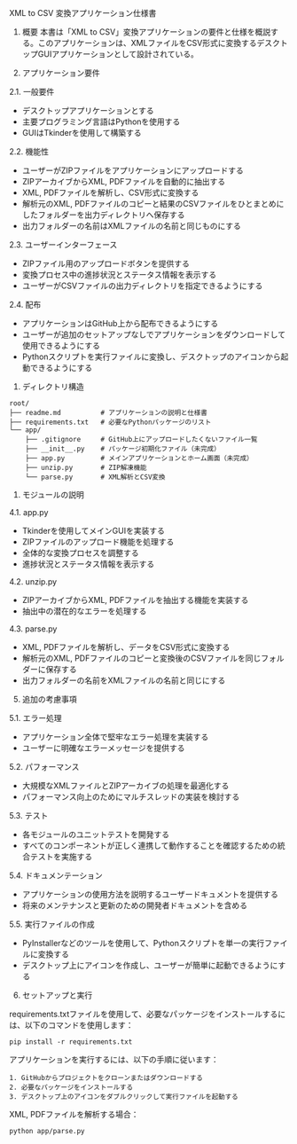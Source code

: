 XML to CSV 変換アプリケーション仕様書

1. 概要
本書は「XML to CSV」変換アプリケーションの要件と仕様を概説する。このアプリケーションは、XMLファイルをCSV形式に変換するデスクトップGUIアプリケーションとして設計されている。

2. アプリケーション要件

2.1. 一般要件
- デスクトップアプリケーションとする
- 主要プログラミング言語はPythonを使用する
- GUIはTkinderを使用して構築する

2.2. 機能性
- ユーザーがZIPファイルをアプリケーションにアップロードする
- ZIPアーカイブからXML, PDFファイルを自動的に抽出する
- XML, PDFファイルを解析し、CSV形式に変換する
- 解析元のXML, PDFファイルのコピーと結果のCSVファイルをひとまとめにしたフォルダーを出力ディレクトリへ保存する
- 出力フォルダーの名前はXMLファイルの名前と同じものにする

2.3. ユーザーインターフェース
- ZIPファイル用のアップロードボタンを提供する
- 変換プロセス中の進捗状況とステータス情報を表示する
- ユーザーがCSVファイルの出力ディレクトリを指定できるようにする

2.4. 配布
- アプリケーションはGitHub上から配布できるようにする
- ユーザーが追加のセットアップなしでアプリケーションをダウンロードして使用できるようにする
- Pythonスクリプトを実行ファイルに変換し、デスクトップのアイコンから起動できるようにする

1. ディレクトリ構造
```
root/
├── readme.md          # アプリケーションの説明と仕様書
├── requirements.txt   # 必要なPythonパッケージのリスト
└── app/
    ├── .gitignore     # GitHub上にアップロードしたくないファイル一覧
    ├── __init__.py    # パッケージ初期化ファイル（未完成）
    ├── app.py         # メインアプリケーションとホーム画面（未完成）
    ├── unzip.py       # ZIP解凍機能
    └── parse.py       # XML解析とCSV変換
```

1. モジュールの説明

4.1. app.py
- Tkinderを使用してメインGUIを実装する
- ZIPファイルのアップロード機能を処理する
- 全体的な変換プロセスを調整する
- 進捗状況とステータス情報を表示する

4.2. unzip.py
- ZIPアーカイブからXML, PDFファイルを抽出する機能を実装する
- 抽出中の潜在的なエラーを処理する

4.3. parse.py
- XML, PDFファイルを解析し、データをCSV形式に変換する
- 解析元のXML, PDFファイルのコピーと変換後のCSVファイルを同じフォルダーに保存する
- 出力フォルダーの名前をXMLファイルの名前と同じにする

5. 追加の考慮事項

5.1. エラー処理
- アプリケーション全体で堅牢なエラー処理を実装する
- ユーザーに明確なエラーメッセージを提供する

5.2. パフォーマンス
- 大規模なXMLファイルとZIPアーカイブの処理を最適化する
- パフォーマンス向上のためにマルチスレッドの実装を検討する

5.3. テスト
- 各モジュールのユニットテストを開発する
- すべてのコンポーネントが正しく連携して動作することを確認するための統合テストを実施する

5.4. ドキュメンテーション
- アプリケーションの使用方法を説明するユーザードキュメントを提供する
- 将来のメンテナンスと更新のための開発者ドキュメントを含める

5.5. 実行ファイルの作成
- PyInstallerなどのツールを使用して、Pythonスクリプトを単一の実行ファイルに変換する
- デスクトップ上にアイコンを作成し、ユーザーが簡単に起動できるようにする

6. セットアップと実行

requirements.txtファイルを使用して、必要なパッケージをインストールするには、以下のコマンドを使用します：

```
pip install -r requirements.txt
```

アプリケーションを実行するには、以下の手順に従います：

```
1. GitHubからプロジェクトをクローンまたはダウンロードする
2. 必要なパッケージをインストールする
3. デスクトップ上のアイコンをダブルクリックして実行ファイルを起動する
```

XML, PDFファイルを解析する場合：

```
python app/parse.py
```
